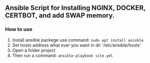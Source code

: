 ## Ansible Script for Installing NGINX, DOCKER, CERTBOT, and add SWAP memory.

### How to use
1. Install ansible packege use command:
`sudo apt install anisble`
2. Set hosts address what ever you want in dir '/etc/ansible/hosts'
3. Open a folder project
4. Then run a command:
`ansible-playbook site.yml`
